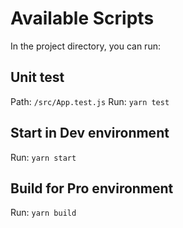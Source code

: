 # Available Scripts
In the project directory, you can run:

## Unit test
Path: `/src/App.test.js`
Run: `yarn test`

## Start in Dev environment
Run: `yarn start`

## Build for Pro environment
Run: `yarn build`
